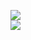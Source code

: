 [![](https://img.shields.io/badge/Made%20With-Github%20Spray-lightgrey.svg?style=for-the-badge&logo=github)](https://github.com/Annihil/github-spray#21512)  
[![](https://i.imgur.com/2DrTn0Z.gif)](https://github.com/Annihil/github-spray)